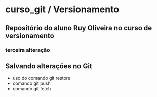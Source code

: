 # curso_git / Versionamento
## Repositório do aluno Ruy Oliveira no curso de versionamento
### terceira alteração
## Salvando alterações no Git
* uso do comando git restore
* comando git push
* comando git fetch
